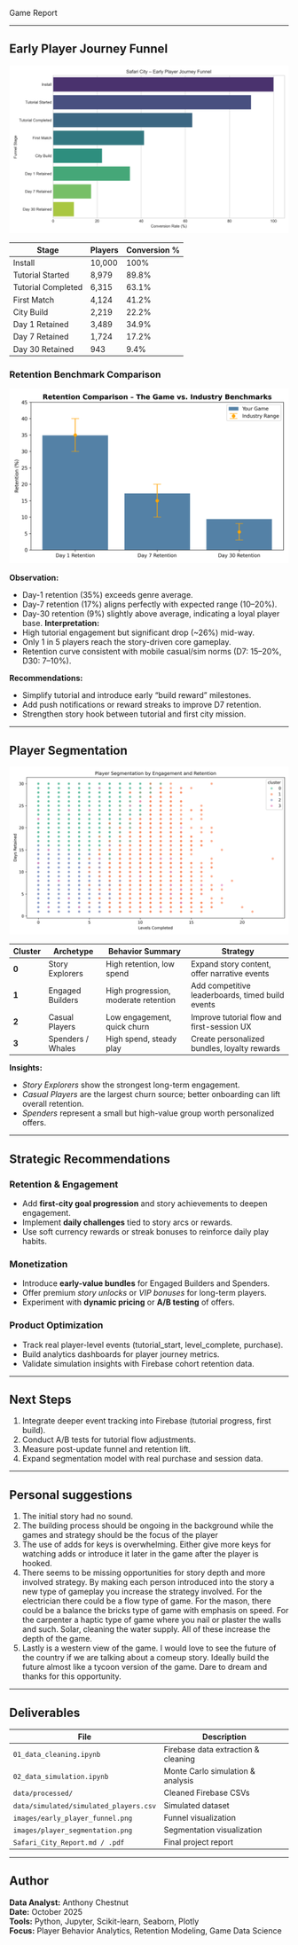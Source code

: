 Game Report

---

## Early Player Journey Funnel

![Early Player Funnel](images/early_player_funnel.png)

| Stage | Players | Conversion % |
|--------|----------|--------------|
| Install | 10,000 | 100% |
| Tutorial Started | 8,979 | 89.8% |
| Tutorial Completed | 6,315 | 63.1% |
| First Match | 4,124 | 41.2% |
| City Build | 2,219 | 22.2% |
| Day 1 Retained | 3,489 | 34.9% |
| Day 7 Retained | 1,724 | 17.2% |
| Day 30 Retained | 943 | 9.4% |


### Retention Benchmark Comparison

![Retention Benchmark Chart](images/retention_vs_benchmark.png)

**Observation:**
- Day-1 retention (35%) exceeds genre average.
- Day-7 retention (17%) aligns perfectly with expected range (10–20%).
- Day-30 retention (9%) slightly above average, indicating a loyal player base.
**Interpretation:**
- High tutorial engagement but significant drop (~26%) mid-way.
- Only 1 in 5 players reach the story-driven core gameplay.
- Retention curve consistent with mobile casual/sim norms (D7: 15–20%, D30: 7–10%).

**Recommendations:**
- Simplify tutorial and introduce early “build reward” milestones.
- Add push notifications or reward streaks to improve D7 retention.
- Strengthen story hook between tutorial and first city mission.

---

## Player Segmentation

![Player Segmentation](images/player_segmentation.png)

| Cluster | Archetype | Behavior Summary | Strategy |
|----------|------------|------------------|-----------|
| **0** | Story Explorers | High retention, low spend | Expand story content, offer narrative events |
| **1** | Engaged Builders | High progression, moderate retention | Add competitive leaderboards, timed build events |
| **2** | Casual Players | Low engagement, quick churn | Improve tutorial flow and first-session UX |
| **3** | Spenders / Whales | High spend, steady play | Create personalized bundles, loyalty rewards |

**Insights:**
- *Story Explorers* show the strongest long-term engagement.
- *Casual Players* are the largest churn source; better onboarding can lift overall retention.
- *Spenders* represent a small but high-value group worth personalized offers.

---

## Strategic Recommendations

### Retention & Engagement
- Add **first-city goal progression** and story achievements to deepen engagement.
- Implement **daily challenges** tied to story arcs or rewards.
- Use soft currency rewards or streak bonuses to reinforce daily play habits.

### Monetization
- Introduce **early-value bundles** for Engaged Builders and Spenders.
- Offer premium *story unlocks* or *VIP bonuses* for long-term players.
- Experiment with **dynamic pricing** or **A/B testing** of offers.

### Product Optimization
- Track real player-level events (tutorial_start, level_complete, purchase).
- Build analytics dashboards for player journey metrics.
- Validate simulation insights with Firebase cohort retention data.

---

## Next Steps
1. Integrate deeper event tracking into Firebase (tutorial progress, first build).
2. Conduct A/B tests for tutorial flow adjustments.
3. Measure post-update funnel and retention lift.
4. Expand segmentation model with real purchase and session data.



---

## Personal suggestions
1. The initial story had no sound.  
2. The building process should be ongoing in the background while the games and strategy should be the focus of the player
3. The use of adds for keys is overwhelming. Either give more keys for watching adds or introduce it later in the game after the player is hooked.
4. There seems to be missing opportunities for story depth and more involved strategy.  By making each person introduced into the story a new type of gameplay you increase the strategy involved.  For the electrician there could be a flow type of game. For the mason, there could be a balance the bricks type of game with emphasis on speed.  For the carpenter a haptic type of game where you nail or plaster the walls and such. Solar, cleaning the water supply.  All of these increase the depth of the game. 
5.  Lastly is a western view of the game. I would love to see the future of the country if we are talking about a comeup story.  Ideally build the future almost like a tycoon version of the game. Dare to dream and thanks for this opportunity. 
---

## Deliverables
| File | Description |
|------|--------------|
| `01_data_cleaning.ipynb` | Firebase data extraction & cleaning |
| `02_data_simulation.ipynb` | Monte Carlo simulation & analysis |
| `data/processed/` | Cleaned Firebase CSVs |
| `data/simulated/simulated_players.csv` | Simulated dataset |
| `images/early_player_funnel.png` | Funnel visualization |
| `images/player_segmentation.png` | Segmentation visualization |
| `Safari_City_Report.md / .pdf` | Final project report |

---

##  Author
**Data Analyst:** Anthony Chestnut  
**Date:** October 2025  
**Tools:** Python, Jupyter, Scikit-learn, Seaborn, Plotly  
**Focus:** Player Behavior Analytics, Retention Modeling, Game Data Science
